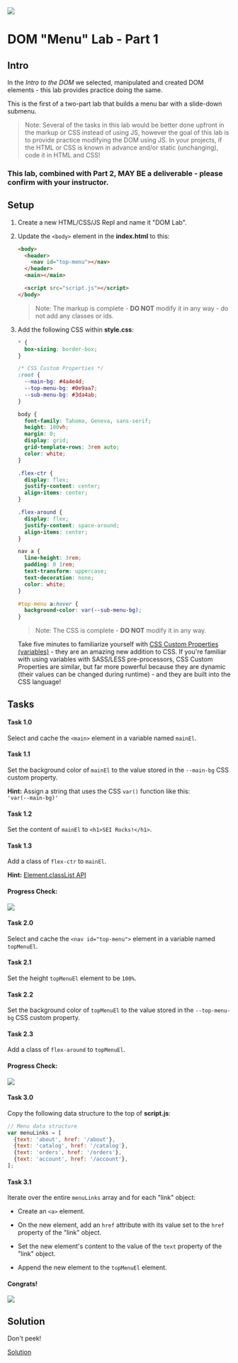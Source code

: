 
<img src="https://i.imgur.com/Hd9hIsT.jpg">

# DOM "Menu" Lab - Part 1

## Intro

In the _Intro to the DOM_ we selected, manipulated and created DOM elements - this lab provides practice doing the same.

This is the first of a two-part lab that builds a menu bar with a slide-down submenu.

> Note:  Several of the tasks in this lab would be better done upfront in the markup or CSS instead of using JS, however the goal of this lab is to provide practice modifying the DOM using JS. In your projects, if the HTML or CSS is known in advance and/or static (unchanging), code it in HTML and CSS!

### This lab, combined with Part 2, MAY BE a deliverable - please confirm with your instructor.

## Setup

1. Create a new HTML/CSS/JS Repl and name it "DOM Lab".

2. Update the `<body>` element in the **index.html** to this:

	```html
	<body>
	  <header>
	    <nav id="top-menu"></nav>
	  </header>
	  <main></main>
	
	  <script src="script.js"></script>
	</body>
	```

	> Note: The markup is complete - **DO NOT** modify it in any way - do not add any classes or ids.

3. Add the following CSS within **style.css**:

	```css
	* {
	  box-sizing: border-box;
	}
	
	/* CSS Custom Properties */
	:root {
	  --main-bg: #4a4e4d;
	  --top-menu-bg: #0e9aa7;
	  --sub-menu-bg: #3da4ab;
	}
	
	body {
	  font-family: Tahoma, Geneva, sans-serif;
	  height: 100vh;
	  margin: 0;
	  display: grid;
	  grid-template-rows: 3rem auto;
	  color: white;
	}
	
	.flex-ctr {
	  display: flex;
	  justify-content: center;
	  align-items: center;
	}
	
	.flex-around {
	  display: flex;
	  justify-content: space-around;
	  align-items: center;
	}
	
	nav a {
	  line-height: 3rem;
	  padding: 0 1rem;
	  text-transform: uppercase;
	  text-decoration: none;
	  color: white;
	}
	
	#top-menu a:hover {
	  background-color: var(--sub-menu-bg);
	}
	```

	> Note: The CSS is complete - **DO NOT** modify it in any way.
	
	Take five minutes to familiarize yourself with [CSS Custom Properties (variables)](https://developer.mozilla.org/en-US/docs/Web/CSS/Using_CSS_custom_properties) - they are an amazing new addition to CSS. If you're familiar with using variables with SASS/LESS pre-processors, CSS Custom Properties are similar, but far more powerful because they are dynamic (their values can be changed during runtime) - and they are built into the CSS language!

## Tasks

#### Task 1.0

Select and cache the `<main>` element in a variable named `mainEl`.

#### Task 1.1

Set the background color of `mainEl` to the value stored in the `--main-bg` CSS custom property.

**Hint:** Assign a string that uses the CSS `var()` function like this:<br>`'var(--main-bg)'`

#### Task 1.2

Set the content of `mainEl` to `<h1>SEI Rocks!</h1>`.

#### Task 1.3

Add a class of `flex-ctr` to `mainEl`.

**Hint:** [Element.classList API](https://developer.mozilla.org/en-US/docs/Web/API/Element/classList)

#### Progress Check:

<img src="https://i.imgur.com/6y10M6X.png">

#### Task 2.0

Select and cache the `<nav id="top-menu">` element in a variable named `topMenuEl`.

#### Task 2.1

Set the height `topMenuEl` element to be `100%`.

#### Task 2.2

Set the background color of `topMenuEl` to the value stored in the `--top-menu-bg` CSS custom property.

#### Task 2.3

Add a class of `flex-around` to `topMenuEl`.

#### Progress Check:

<img src="https://i.imgur.com/tzYjw8n.png">

#### Task 3.0

Copy the following data structure to the top of **script.js**:

```js
// Menu data structure
var menuLinks = [
  {text: 'about', href: '/about'},
  {text: 'catalog', href: '/catalog'},
  {text: 'orders', href: '/orders'},
  {text: 'account', href: '/account'},
];
```

#### Task 3.1

Iterate over the entire `menuLinks` array and for each "link" object:

- Create an `<a>` element.

- On the new element, add an `href` attribute with its value set to the `href` property of the "link" object.

- Set the new element's content to the value of the `text` property of the "link" object.

- Append the new element to the `topMenuEl` element.

#### Congrats!

<img src="https://i.imgur.com/pWu6yHO.png">

## Solution

Don't peek!

[Solution](https://repl.it/@jim_clark/DOM-Menu-Lab-Part-1)